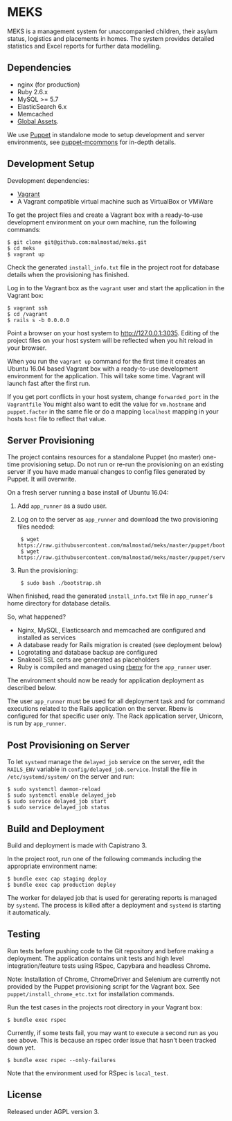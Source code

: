 # MEKS
MEKS is a management system for unaccompanied children, their asylum status, logistics and placements in homes. The system provides detailed statistics and Excel reports for further data modelling.

## Dependencies

* nginx (for production)
* Ruby 2.6.x
* MySQL >= 5.7
* ElasticSearch 6.x
* Memcached
* [Global Assets](https://github.com/malmostad/global-assets).

We use [Puppet](https://puppetlabs.com/) in standalone mode to setup development and server environments, see [puppet-mcommons](https://github.com/malmostad/puppet-mcommons/) for in-depth details.

## Development Setup

Development dependencies:

* [Vagrant](https://www.vagrantup.com/)
* A Vagrant compatible virtual machine such as VirtualBox or VMWare

To get the project files and create a Vagrant box with a ready-to-use development environment on your own machine, run the following commands:

```shell
$ git clone git@github.com:malmostad/meks.git
$ cd meks
$ vagrant up
```

Check the generated `install_info.txt` file in the project root for database details when the provisioning has finished.

Log in to the Vagrant box as the `vagrant` user and start the application in the Vagrant box:

```shell
$ vagrant ssh
$ cd /vagrant
$ rails s -b 0.0.0.0
```

Point a browser on your host system to http://127.0.0.1:3035. Editing of the project files on your host system will be reflected when you hit reload in your browser.

When you run the `vagrant up` command for the first time it creates an Ubuntu 16.04 based Vagrant box with a ready-to-use development environment for the application. This will take some time. Vagrant will launch fast after the first run.

If you get port conflicts in your host system, change `forwarded_port` in the `Vagrantfile` You might also want to edit the value for `vm.hostname` and `puppet.facter` in the same file or do a mapping `localhost` mapping in your hosts `host` file to reflect that value.


## Server Provisioning

The project contains resources for a standalone Puppet (no master) one-time provisioning setup. Do not run or re-run the provisioning on an existing server if you have made manual changes to config files generated by Puppet. It will overwrite.

On a fresh server running a base install of Ubuntu 16.04:

1. Add `app_runner` as a sudo user.
2. Log on to the server as `app_runner` and download the two provisioning files needed:

        $ wget https://raw.githubusercontent.com/malmostad/meks/master/puppet/bootstrap.sh
        $ wget https://raw.githubusercontent.com/malmostad/meks/master/puppet/server.pp

3. Run the provisioning:

        $ sudo bash ./bootstrap.sh

When finished, read the generated `install_info.txt` file in `app_runner`'s home directory for database details.

So, what happened?

* Nginx, MySQL, Elasticsearch and memcached are configured and installed as services
* A database ready for Rails migration is created (see deployment below)
* Logrotating and database backup are configured
* Snakeoil SSL certs are generated as placeholders
* Ruby is compiled and managed using [rbenv](https://github.com/sstephenson/rbenv) for the `app_runner` user.

The environment should now be ready for application deployment as described below.

The user `app_runner` must be used for all deployment task and for command executions related to the Rails application on the server. Rbenv is configured for that specific user only. The Rack application server, Unicorn, is run by `app_runner`.

## Post Provisioning on Server
To let `systemd` manage the `delayed_job` service on the server, edit the `RAILS_ENV` variable in `config/delayed_job.service`. Install the file in `/etc/systemd/system/` on the server and run:

```shell
$ sudo systemctl daemon-reload
$ sudo systemctl enable delayed_job
$ sudo service delayed_job start
$ sudo service delayed_job status
```

## Build and Deployment
Build and deployment is made with Capistrano 3.

In the project root, run one of the following commands including the appropriate environment name:

```shell
$ bundle exec cap staging deploy
$ bundle exec cap production deploy
```

The worker for delayed job that is used for gererating reports is managed by `systemd`. The process is killed after a deployment and `systemd` is starting it automaticaly.


## Testing
Run tests before pushing code to the Git repository and before making a deployment. The application contains unit tests and high level integration/feature tests using RSpec, Capybara and headless Chrome.

Note: Installation of Chrome, ChromeDriver and Selenium are currently not provided by the Puppet provisioning script for the Vagrant box. See `puppet/install_chrome_etc.txt` for installation commands.

Run the test cases in the projects root directory in your Vagrant box:

```shell
$ bundle exec rspec
```
Currently, if some tests fail, you may want to execute a second run as you see above. This is because an rspec order issue that hasn't been tracked down yet.

```shell
$ bundle exec rspec --only-failures
```

Note that the environment used for RSpec is `local_test`.

## License
Released under AGPL version 3.
